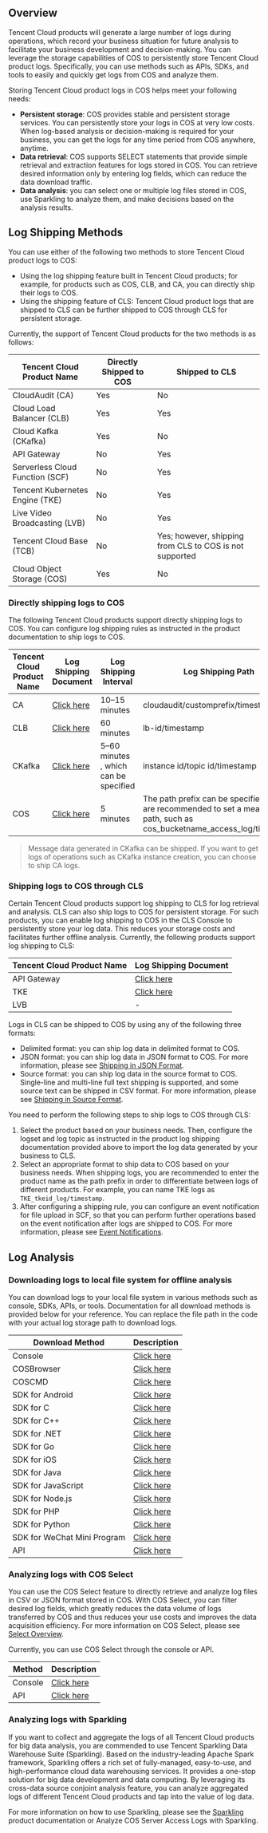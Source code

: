## Overview

Tencent Cloud products will generate a large number of logs during operations, which record your business situation for future analysis to facilitate your business development and decision-making. You can leverage the storage capabilities of COS to persistently store Tencent Cloud product logs. Specifically, you can use methods such as APIs, SDKs, and tools to easily and quickly get logs from COS and analyze them.

Storing Tencent Cloud product logs in COS helps meet your following needs:

- **Persistent storage**: COS provides stable and persistent storage services. You can persistently store your logs in COS at very low costs. When log-based analysis or decision-making is required for your business, you can get the logs for any time period from COS anywhere, anytime.
- **Data retrieval**: COS supports SELECT statements that provide simple retrieval and extraction features for logs stored in COS. You can retrieve desired information only by entering log fields, which can reduce the data download traffic.
- **Data analysis**: you can select one or multiple log files stored in COS, use Sparkling to analyze them, and make decisions based on the analysis results.

## Log Shipping Methods

You can use either of the following two methods to store Tencent Cloud product logs to COS:

- Using the log shipping feature built in Tencent Cloud products; for example, for products such as COS, CLB, and CA, you can directly ship their logs to COS.
- Using the shipping feature of CLS: Tencent Cloud product logs that are shipped to CLS can be further shipped to COS through CLS for persistent storage.

Currently, the support of Tencent Cloud products for the two methods is as follows:

| Tencent Cloud Product Name          | Directly Shipped to COS | Shipped to CLS     |
| ------------------- | ---------------------- | ---------------------- |
| CloudAudit (CA)           | Yes                     | No                     |
| Cloud Load Balancer (CLB)        | Yes                     | Yes                     |
| Cloud Kafka (CKafka)     | Yes                     | No                     |
| API Gateway | No                     | Yes                     |
| Serverless Cloud Function (SCF)      | No                     | Yes                     |
| Tencent Kubernetes Engine (TKE)        | No                     | Yes                     |
| Live Video Broadcasting (LVB)          | No                     | Yes                     |
| Tencent Cloud Base (TCB)          | No                     | Yes; however, shipping from CLS to COS is not supported |
| Cloud Object Storage (COS)        | Yes                     | No          |

### Directly shipping logs to COS

The following Tencent Cloud products support directly shipping logs to COS. You can configure log shipping rules as instructed in the product documentation to ship logs to COS.

| Tencent Cloud Product Name | Log Shipping Document | Log Shipping Interval | Log Shipping Path |
| --------------- | ------------------------------------------------------------ | -------------------- | ------------------------------------------------------------ |
| CA |[Click here](https://intl.cloud.tencent.com/document/product/1021/30338) | 10–15 minutes |  cloudaudit/customprefix/timestamp|
| CLB    | [Click here](https://intl.cloud.tencent.com/document/product/214/10329) | 60 minutes               | lb-id/timestamp                                              |
| CKafka | [Click here](https://intl.cloud.tencent.com/document/product/597/32552) | 5–60 minutes<br>, which can be specified | instance id/topic id/timestamp                           |
| COS    | [Click here](https://intl.cloud.tencent.com/document/product/436/17040) | 5 minutes                | The path prefix can be specified. You are recommended to set a meaningful path, such as cos_bucketname_access_log/timestamp |

>Message data generated in CKafka can be shipped. If you want to get logs of operations such as CKafka instance creation, you can choose to ship CA logs.

### Shipping logs to COS through CLS

Certain Tencent Cloud products support log shipping to CLS for log retrieval and analysis. CLS can also ship logs to COS for persistent storage. For such products, you can enable log shipping to COS in the CLS Console to persistently store your log data. This reduces your storage costs and facilitates further offline analysis. Currently, the following products support log shipping to CLS:

| Tencent Cloud Product Name           | Log Shipping Document                                                 |
| -------------------- | ------------------------------------------------------------ |
| API Gateway | [Click here](https://intl.cloud.tencent.com/document/product/628/34636) |                               
| TKE         | [Click here](https://intl.cloud.tencent.com/document/product/457/13659) |
| LVB           | - |

Logs in CLS can be shipped to COS by using any of the following three formats:

- Delimited format: you can ship log data in delimited format to COS. 
- JSON format: you can ship log data in JSON format to COS. For more information, please see [Shipping in JSON Format](https://intl.cloud.tencent.com/document/product/614/31583).
- Source format: you can ship log data in the source format to COS. Single-line and multi-line full text shipping is supported, and some source text can be shipped in CSV format. For more information, please see [Shipping in Source Format](https://intl.cloud.tencent.com/document/product/614/31584).

You need to perform the following steps to ship logs to COS through CLS:

1. Select the product based on your business needs. Then, configure the logset and log topic as instructed in the product log shipping documentation provided above to import the log data generated by your business to CLS.
2. Select an appropriate format to ship data to COS based on your business needs. When shipping logs, you are recommended to enter the product name as the path prefix in order to differentiate between logs of different products. For example, you can name TKE logs as `TKE_tkeid_log/timestamp`.
3. After configuring a shipping rule, you can configure an event notification for file upload in SCF, so that you can perform further operations based on the event notification after logs are shipped to COS. For more information, please see [Event Notifications](https://intl.cloud.tencent.com/document/product/436/31648).

## Log Analysis

### Downloading logs to local file system for offline analysis

You can download logs to your local file system in various methods such as console, SDKs, APIs, or tools. Documentation for all download methods is provided below for your reference. You can replace the file path in the code with your actual log storage path to download logs.

| Download Method       | Description                                                     |
| -------------- | ------------------------------------------------------------ |
| Console         | [Click here](https://intl.cloud.tencent.com/document/product/436/13322) |
| COSBrowser     | [Click here](https://intl.cloud.tencent.com/document/product/436/32565#download) |
| COSCMD         | [Click here](https://intl.cloud.tencent.com/document/product/436/10976) |
| SDK for Android    | [Click here](https://intl.cloud.tencent.com/document/product/436/30596) |
| SDK for C          | [Click here](https://intl.cloud.tencent.com/document/product/436/30596) |
| SDK for C++        | [Click here](https://intl.cloud.tencent.com/document/product/436/30596) |
| SDK for .NET       | [Click here](https://intl.cloud.tencent.com/document/product/436/30596) |
| SDK for Go         | [Click here](https://intl.cloud.tencent.com/document/product/436/30596) |
| SDK for iOS        | [Click here](https://intl.cloud.tencent.com/document/product/436/11280#.E4.B8.8B.E8.BD.BD.E5.AF.B9.E8.B1.A1) |
| SDK for Java       | [Click here](https://intl.cloud.tencent.com/document/product/436/30596) |
| SDK for JavaScript | [Click here](https://intl.cloud.tencent.com/document/product/436/30596) |
| SDK for Node.js    | [Click here](https://intl.cloud.tencent.com/document/product/436/31710#.E4.B8.8B.E8.BD.BD.E5.AF.B9.E8.B1.A1) |
| SDK for PHP        | [Click here](https://intl.cloud.tencent.com/document/product/436/30596) |
| SDK for Python     | [Click here](https://intl.cloud.tencent.com/document/product/436/31546) |
| SDK for WeChat Mini Program     | [Click here](https://intl.cloud.tencent.com/document/product/436/30596) |
| API            | [Click here](https://intl.cloud.tencent.com/document/product/436/7753) |

### Analyzing logs with COS Select

You can use the COS Select feature to directly retrieve and analyze log files in CSV or JSON format stored in COS. With COS Select, you can filter desired log fields, which greatly reduces the data volume of logs transferred by COS and thus reduces your use costs and improves the data acquisition efficiency. For more information on COS Select, please see [Select Overview](https://intl.cloud.tencent.com/document/product/436/32472).

Currently, you can use COS Select through the console or API.

| Method | Description                                                     |
| -------- | ------------------------------------------------------------ |
| Console   | [Click here](https://intl.cloud.tencent.com/document/product/436/32538) |
| API      | [Click here](https://intl.cloud.tencent.com/document/product/436/32360) |

### Analyzing logs with Sparkling

If you want to collect and aggregate the logs of all Tencent Cloud products for big data analysis, you are commended to use Tencent Sparkling Data Warehouse Suite (Sparkling). Based on the industry-leading Apache Spark framework, Sparkling offers a rich set of fully-managed, easy-to-use, and high-performance cloud data warehousing services. It provides a one-stop solution for big data development and data computing. By leveraging its cross-data source conjoint analysis feature, you can analyze aggregated logs of different Tencent Cloud products and tap into the value of log data.

For more information on how to use Sparkling, please see the [Sparkling](https://intl.cloud.tencent.com/document/product/1019) product documentation or Analyze COS Server Access Logs with Sparkling.
